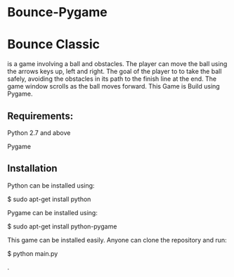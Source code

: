 # Bounce-Pygame
<h1>Bounce Classic</h1>
  is a game involving a ball and obstacles. The player can move the ball using the arrows keys up, left and right.
  The goal of the player to to take the ball safely, avoiding the obstacles in its path to the finish line at the end. The game
  window scrolls as the ball moves forward. This Game is Build using Pygame. 

<h2>Requirements:</h2>


  Python 2.7 and above
  
  
  Pygame
  
<h2>Installation</h2>


  Python can be installed using:
  
  
  $ sudo apt-get install python
  
  
  Pygame can be installed using:
  
  
  $ sudo apt-get install python-pygame
  
  
  
  This game can be installed easily. Anyone can clone the repository and run:
  
  
  $ python main.py
  
  .
  

